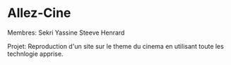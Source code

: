 # Allez-Cine

Membres:
Sekri Yassine
Steeve Henrard


Projet: 
Reproduction d'un site sur le theme du cinema en utilisant toute les technlogie apprise.
